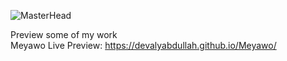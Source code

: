 ![MasterHead](https://i.ibb.co/5KqwsYf/github-banner.png)

Preview some of my work<br>
Meyawo Live Preview: https://devalyabdullah.github.io/Meyawo/
